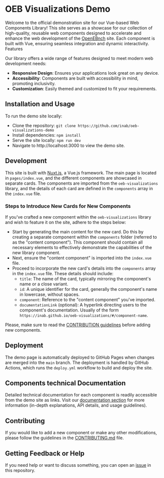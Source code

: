 # OEB Visualizations Demo

Welcome to the official demonstration site for our Vue-based Web Components Library! This site serves as a showcase for our collection of high-quality, reusable web components designed to accelerate and enhance the web development of the [OpenEBnch](https://openebench.bsc.es) site. Each component is built with Vue, ensuring seamless integration and dynamic interactivity.
Features

Our library offers a wide range of features designed to meet modern web development needs:

- **Responsive Design**: Ensures your applications look great on any device.
- **Accessibility**: Components are built with accessibility in mind, promoting inclusivity.
- **Customization**: Easily themed and customized to fit your requirements.


## Installation and Usage

To run the demo site locally:

- Clone the repository: `git clone https://github.com/inab/oeb-visualizations-demo`  
- Install dependencies: `npm install`
- Serve the site locally: `npm run dev`
- Navigate to http://localhost:3000 to view the demo site.

## Development 

This site is built with [Nuxt.js](https://nuxtjs.org/), a Vue.js framework. The main page is located in `pages/index.vue`, and the different components are showcased in separate cards. The components are imported from the `oeb-visualizations` library, and the details of each card are defined in the `components` array in the `index.vue` file.

### Steps to Introduce New Cards for New Components

If you've crafted a new component within the `oeb-visualizations` library and wish to feature it on the site, adhere to the steps below:

- Start by generating the main content for the new card. Do this by creating a separate component within the `components` folder (referred to as the "content component"). This component should contain all necessary elements to effectively demonstrate the capabilities of the new library component.
- Next, ensure the "content component" is imported into the `index.vue` file.
- Proceed to incorporate the new card's details into the `components` array in the `index.vue` file. These details should include:
    - `title`: The name of the card, typically mirroring the component's name or a close variant.
    - `id`: A unique identifier for the card, generally the component's name in lowercase, without spaces.
    - `component`: Reference to the "content component" you've imported.
    - `documentationLink` (optional): A hyperlink directing users to the component's documentation. Usually of the form `https://inab.github.io/oeb-visualizations/#/component-name`.


Please, make sure to read the [CONTRIBUTION guidelines](./CONTRIBUTING.md) before adding new components.

## Deployment

The demo page is automatically deployed to GitHub Pages when changes are merged into the `main` branch. The deployment is handled by GitHub Actions, which runs the `deploy.yml` workflow to build and deploy the site.

## Components technical Documentation

Detailed technical documentation for each component is readily accessible from the demo site as links. Visit our [documentation section](https://inab.github.io/oeb-visualizations/) for more information (in-depth explanations, API details, and usage guidelines).

## Contributing

If you would like to add a new component or make any other modifications, please follow the guidelines in the [CONTRIBUTING.md](./CONTRIBUTING.md) file.

## Getting Feedback or Help 

If you need help or want to discuss something, you can open an [issue](https://github.com/inab/oeb-visualizations-demo/issues/new) in this repository.